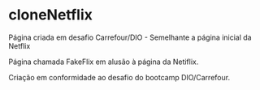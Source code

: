# cloneNetflix
Página criada em desafio Carrefour/DIO - Semelhante a página inicial da Netflix

Página chamada FakeFlix em alusão à página da Netiflix.

Criação em conformidade ao desafio do bootcamp DIO/Carrefour.
